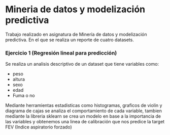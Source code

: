 # Mineria de datos y modelización predictiva
Trabajo realizado en asignatura de Minería de datos y modelización predictiva. En el que se realiza un reporte de cuatro datasets.

### Ejercicio 1 (Regresión lineal para predicción)
Se realiza un analisis descriptivo de un dataset que tiene variables como:
* peso
* altura 
* sexo
* edad
* Fuma o no

Mediante herramientas estadisticas como histogramas, graficos de violin y diagrama de cajas se analiza el comportamiento de cada variable, tambien  mediante la libreria sklearn se crea un modelo en base a la importancia de las variables y obtenemos una linea de calibración que nos predice la target FEV (Indice aspiratorio forzado)
